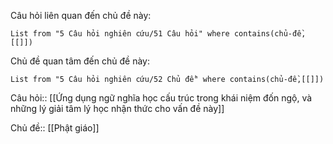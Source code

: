 Câu hỏi liên quan đến chủ đề này:
```dataview
List from "5 Câu hỏi nghiên cứu/51 Câu hỏi" where contains(chủ-đề,[[]]) 
```

Chủ đề quan tâm đến chủ đề này:
```dataview
List from "5 Câu hỏi nghiên cứu/52 Chủ đề" where contains(chủ-đề,[[]]) 
```
 
Câu hỏi:: [[Ứng dụng ngữ nghĩa học cấu trúc trong khái niệm đốn ngộ, và những lý giải tâm lý học nhận thức cho vấn đề này]]

Chủ đề:: [[Phật giáo]]